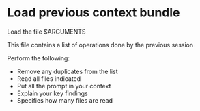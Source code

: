 # Load previous context bundle

Load the file $ARGUMENTS

This file contains a list of operations done by the previous session

Perform the following:
- Remove any duplicates from the list
- Read all files indicated
- Put all the prompt in your context
- Explain your key findings
- Specifies how many files are read 

